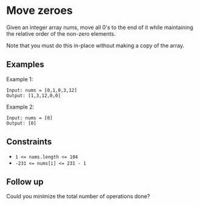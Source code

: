 # Move zeroes

Given an integer array nums, move all 0's to the end of it while maintaining
the relative order of the non-zero elements.

Note that you must do this in-place without making a copy of the array.

## Examples

Example 1:

```
Input: nums = [0,1,0,3,12]
Output: [1,3,12,0,0]
```

Example 2:

```
Input: nums = [0]
Output: [0]
```

## Constraints

- `1 <= nums.length <= 104`
- `-231 <= nums[i] <= 231 - 1`


## Follow up

Could you minimize the total number of operations done?

